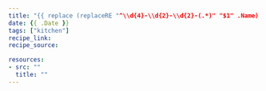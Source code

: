 ```yaml
---
title: "{{ replace (replaceRE "^\\d{4}-\\d{2}-\\d{2}-(.*)" "$1" .Name) "-" " " | title }}"
date: {{ .Date }}
tags: ["kitchen"]
recipe_link: 
recipe_source: 

resources:
- src: ""
  title: ""
---
```

